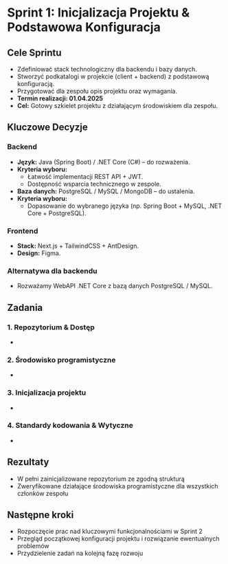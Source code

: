 # Sprint 1: Inicjalizacja Projektu & Podstawowa Konfiguracja

## Cele Sprintu

- Zdefiniować stack technologiczny dla backendu i bazy danych.
- Stworzyć podkatalogi w projekcie (client + backend) z podstawową konfiguracją.
- Przygotować dla zespołu opis projektu oraz wymagania.
- **Termin realizacji: 01.04.2025**
- **Cel:** Gotowy szkielet projektu z działającym środowiskiem dla zespołu.

## Kluczowe Decyzje

### Backend

- **Język:** Java (Spring Boot) / .NET Core (C#) – do rozważenia.
- **Kryteria wyboru:**
  - Łatwość implementacji REST API + JWT.
  - Dostępność wsparcia technicznego w zespole.
- **Baza danych:** PostgreSQL / MySQL / MongoDB – do ustalenia.
- **Kryteria wyboru:**
  - Dopasowanie do wybranego języka (np. Spring Boot + MySQL, .NET Core + PostgreSQL).

### Frontend

- **Stack:** Next.js + TailwindCSS + AntDesign.
- **Design:** Figma.

### Alternatywa dla backendu

- Rozważamy WebAPI .NET Core z bazą danych PostgreSQL / MySQL.

## Zadania

### 1. Repozytorium & Dostęp

-

### 2. Środowisko programistyczne

-

### 3. Inicjalizacja projektu

-

### 4. Standardy kodowania & Wytyczne

-

## Rezultaty

- W pełni zainicjalizowane repozytorium ze zgodną strukturą
- Zweryfikowane działające środowiska programistyczne dla wszystkich członków zespołu

## Następne kroki

- Rozpoczęcie prac nad kluczowymi funkcjonalnościami w Sprint 2
- Przegląd początkowej konfiguracji projektu i rozwiązanie ewentualnych problemów
- Przydzielenie zadań na kolejną fazę rozwoju
